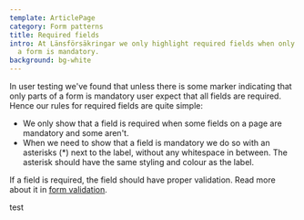 ```yaml
---
template: ArticlePage
category: Form patterns
title: Required fields
intro: At Länsförsäkringar we only highlight required fields when only parts of
  a form is mandatory.
background: bg-white
---
```

In user testing we've found that  unless there is some marker indicating that only parts of a form is mandatory user expect that all fields are required. Hence our rules for required fields are quite simple:

* We only show that a field is required when some fields on a page are mandatory and some aren't.
* When we need to show that a field is mandatory we do so with an asterisks (*) next to the label, without any whitespace in between. The asterisk should have the same styling and colour as the label.

If a field is required, the field should have proper validation. Read more about it in [form validation](../form-validation).

<LfuiWrapper script="consle.log('test')">

<p>test</p>
</LfuiWrapper>